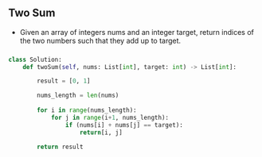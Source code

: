 ## Two Sum

- Given an array of integers nums and an integer target, return indices of the two numbers such that they add up to target. 

###
```python
class Solution:
    def twoSum(self, nums: List[int], target: int) -> List[int]:

        result = [0, 1]

        nums_length = len(nums)
        
        for i in range(nums_length):
            for j in range(i+1, nums_length):
                if (nums[i] + nums[j] == target):
                    return[i, j]
    
        return result
```
